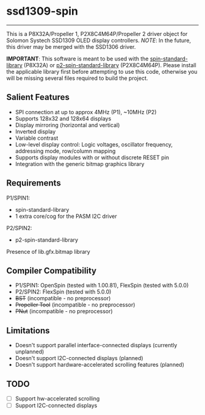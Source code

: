 # ssd1309-spin
--------------

This is a P8X32A/Propeller 1, P2X8C4M64P/Propeller 2 driver object for Solomon Systech SSD1309 OLED display controllers.
_NOTE_: In the future, this driver may be merged with the SSD1306 driver.

**IMPORTANT**: This software is meant to be used with the [spin-standard-library](https://github.com/avsa242/spin-standard-library) (P8X32A) or [p2-spin-standard-library](https://github.com/avsa242/p2-spin-standard-library) (P2X8C4M64P). Please install the applicable library first before attempting to use this code, otherwise you will be missing several files required to build the project.

## Salient Features

* SPI connection at up to approx 4MHz (P1), ~10MHz (P2)
* Supports 128x32 and 128x64 displays
* Display mirroring (horizontal and vertical)
* Inverted display
* Variable contrast
* Low-level display control: Logic voltages, oscillator frequency, addressing mode, row/column mapping
* Supports display modules with or without discrete RESET pin
* Integration with the generic bitmap graphics library

## Requirements

P1/SPIN1:
* spin-standard-library
* 1 extra core/cog for the PASM I2C driver

P2/SPIN2:
* p2-spin-standard-library

Presence of lib.gfx.bitmap library

## Compiler Compatibility

* P1/SPIN1: OpenSpin (tested with 1.00.81), FlexSpin (tested with 5.0.0)
* P2/SPIN2: FlexSpin (tested with 5.0.0)
* ~~BST~~ (incompatible - no preprocessor)
* ~~Propeller Tool~~ (incompatible - no preprocessor)
* ~~PNut~~ (incompatible - no preprocessor)

## Limitations

* Doesn't support parallel interface-connected displays (currently unplanned)
* Doesn't support I2C-connected displays (planned)
* Doesn't support hardware-accelerated scrolling features (planned)

## TODO

- [ ] Support hw-accelerated scrolling
- [ ] Support I2C-connected displays
